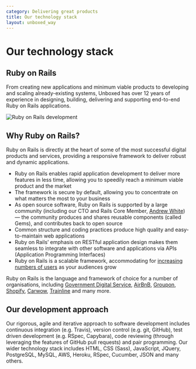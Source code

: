 ```yaml
---
category: Delivering great products
title: Our technology stack
layout: unboxed_way
---
```


# Our technology stack

## Ruby on Rails

From creating new applications and minimum viable products to developing and scaling already-existing systems, Unboxed has over 12 years of experience in designing, building, delivering and supporting end-to-end Ruby on Rails applications.

![Ruby on Rails development](https://s3-eu-west-1.amazonaws.com/unboxed-web-image-uploader/0bdc52ae3701e8c7c7226f071b81a81c.png)

## Why Ruby on Rails?

Ruby on Rails is directly at the heart of some of the most successful digital products and services, providing a responsive framework to deliver robust and dynamic applications.

* Ruby on Rails enables rapid application development to deliver more features in less time, allowing you to speedily reach a minimum viable product and the market
* The framework is secure by default, allowing you to concentrate on what matters the most to your business
* As open source software, Ruby on Rails is supported by a large community (including our CTO and Rails Core Member, [Andrew White](https://unboxed.co/people/#andrew-white)) — the community produces and shares reusable components (called Gems), and contributes back to open source
* Common structure and coding practices produce high quality and easy-to-maintain web applications
* Ruby on Rails’ emphasis on RESTful application design makes them seamless to integrate with other software and applications via APIs (Application Programming Interfaces)
* Ruby on Rails is a scalable framework, accommodating for [increasing numbers of users](http://unboxed.co/blog/scaling-rails-through-650-million-requests-in-5-days-the-donald-trump-state-visit-petition/) as your audiences grow

Ruby on Rails is the language and framework of choice for a number of organisations, including [Government Digital Service](https://gds.blog.gov.uk/), [AirBnB](https://www.airbnb.co.uk/), [Groupon](https://www.groupon.co.uk/), [Shopify](https://www.shopify.co.uk/), [Carwow](https://www.carwow.co.uk/), [Trainline](https://www.thetrainline.com/) and many more.

## Our development approach

Our rigorous, agile and iterative approach to software development includes continuous integration (e.g. Travis), version control (e.g. git, GitHub), test driven development (e.g. RSpec, Capybara), code reviewing (through leveraging the features of GitHub pull requests) and pair programming. Our wider technology stack includes HTML, CSS (Sass), JavaScript, JQuery, PostgreSQL, MySQL, AWS, Heroku, RSpec, Cucumber, JSON and many others.
